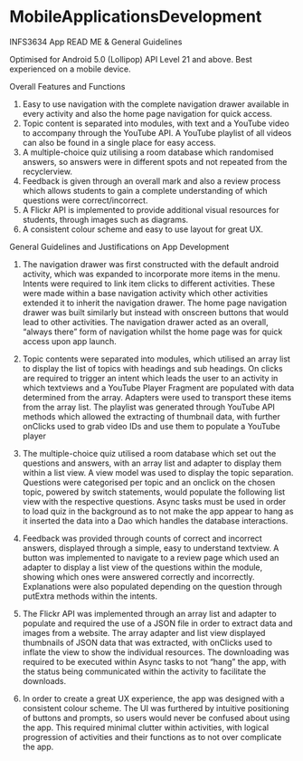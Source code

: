 # MobileApplicationsDevelopment
INFS3634 App READ ME & General Guidelines

Optimised for Android 5.0 (Lollipop) API Level 21 and above.
Best experienced on a mobile device.

Overall Features and Functions

1.	Easy to use navigation with the complete navigation drawer available in every activity and also the home page navigation for quick access.
2.	Topic content is separated into modules, with text and a YouTube video to accompany through the YouTube API. A YouTube playlist of all videos can also be found in a single place for easy access.
3.	A multiple-choice quiz utilising a room database which randomised answers, so answers were in different spots and not repeated from the recyclerview.
4.	Feedback is given through an overall mark and also a review process which allows students to gain a complete understanding of which questions were correct/incorrect.
5.	A Flickr API is implemented to provide additional visual resources for students, through images such as diagrams.
6.	A consistent colour scheme and easy to use layout for great UX.



General Guidelines and Justifications on App Development

1.	The navigation drawer was first constructed with the default android activity, which was expanded to incorporate more items in the menu. Intents were required to link item clicks to different activities. These were made within a base navigation activity which other activities extended it to inherit the navigation drawer. The home page navigation drawer was built similarly but instead with onscreen buttons that would lead to other activities. The navigation drawer acted as an overall, “always there” form of navigation whilst the home page was for quick access upon app launch.

2.	Topic contents were separated into modules, which utilised an array list to display the list of topics with headings and sub headings. On clicks are required to trigger an intent which leads the user to an activity in which textviews and a YouTube Player Fragment are populated with data determined from the array. Adapters were used to transport these items from the array list. The playlist was generated through YouTube API methods which allowed the extracting of thumbnail data, with further onClicks used to grab video IDs and use them to populate a YouTube player

3.	The multiple-choice quiz utilised a room database which set out the questions and answers, with an array list and adapter to display them within a list view. A view model was used to display the topic separation. Questions were categorised per topic and an onclick on the chosen topic, powered by switch statements, would populate the following list view with the respective questions. Async tasks must be used in order to load quiz in the background as to not make the app appear to hang as it inserted the data into a Dao which handles the database interactions.


4.	Feedback was provided through counts of correct and incorrect answers, displayed through a simple, easy to understand textview. A button was implemented to navigate to a review page which used an adapter to display a list view of the questions within the module, showing which ones were answered correctly and incorrectly. Explanations were also populated depending on the question through putExtra methods within the intents.

5.	The Flickr API was implemented through an array list and adapter to populate and required the use of a JSON file in order to extract data and images from a website. The array adapter and list view displayed thumbnails of JSON data that was extracted, with onClicks used to inflate the view to show the individual resources. The downloading was required to be executed within Async tasks to not “hang” the app, with the status being communicated within the activity to facilitate the downloads.

6.	In order to create a great UX experience, the app was designed with a consistent colour scheme. The UI was furthered by intuitive positioning of buttons and prompts, so users would never be confused about using the app. This required minimal clutter within activities, with logical progression of activities and their functions as to not over complicate the app.
